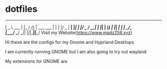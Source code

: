 # dotfiles
 ____        _    __ _ _           
|  _ \  ___ | |_ / _(_) | ___  ___ 
| | | |/ _ \| __| |_| | |/ _ \/ __|
| |_| | (_) | |_|  _| | |  __/\__ \
|____/ \___/ \__|_| |_|_|\___||___/
Visit my Website(https://www.madz258.xyz)

Hi these are the configs for my Gnome and Hyprland Desktops

I am currently running GNOME but I am also going to try out wayland

My extensions for GNOME are
